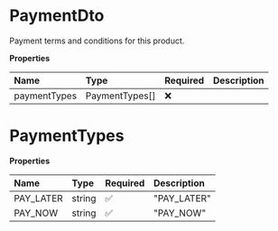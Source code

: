 # PaymentDto

Payment terms and conditions for this product.

**Properties**

| Name         | Type           | Required | Description |
| :----------- | :------------- | :------- | :---------- |
| paymentTypes | PaymentTypes[] | ❌       |             |

# PaymentTypes

**Properties**

| Name      | Type   | Required | Description |
| :-------- | :----- | :------- | :---------- |
| PAY_LATER | string | ✅       | "PAY_LATER" |
| PAY_NOW   | string | ✅       | "PAY_NOW"   |
